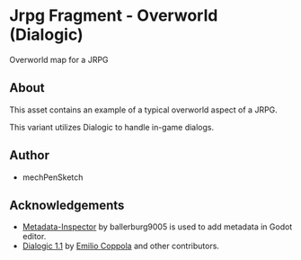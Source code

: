 # Jrpg Fragment - Overworld (Dialogic)
Overworld map for a JRPG

## About
This asset contains an example of a typical overworld aspect of a JRPG.

This variant utilizes Dialogic to handle in-game dialogs.

## Author
* mechPenSketch

## Acknowledgements
* [Metadata-Inspector](https://github.com/ballerburg9005/godot-metadata-inspector) by ballerburg9005 is used to add metadata in Godot editor.
* [Dialogic 1.1](https://github.com/coppolaemilio/dialogic) by [Emilio Coppola](https://github.com/coppolaemilio) and other contributors.
